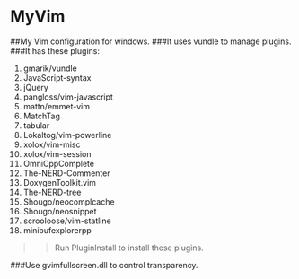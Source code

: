 MyVim
=====
##My Vim configuration for windows.
###It uses vundle to manage plugins.
###It has these plugins:
1. gmarik/vundle
2. JavaScript-syntax
3. jQuery
4. pangloss/vim-javascript
5. mattn/emmet-vim
6. MatchTag
7. tabular
8. Lokaltog/vim-powerline
9. xolox/vim-misc
10. xolox/vim-session
11. OmniCppComplete
12. The-NERD-Commenter
13. DoxygenToolkit.vim
14. The-NERD-tree
15. Shougo/neocomplcache
16. Shougo/neosnippet
17. scrooloose/vim-statline
18. minibufexplorerpp
>> Run PluginInstall to install these plugins.

###Use gvimfullscreen.dll to control transparency.

